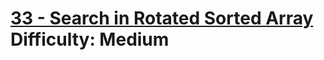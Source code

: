 # [33 - Search in Rotated Sorted Array](https://leetcode.com/problems/search-in-rotated-sorted-array/) </br> Difficulty: Medium